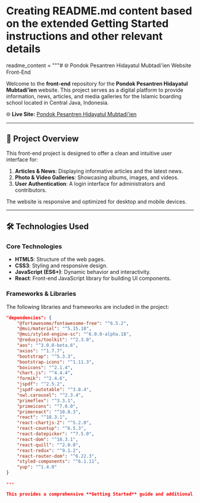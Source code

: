 # Creating README.md content based on the extended Getting Started instructions and other relevant details

readme_content = """# 🌐 Pondok Pesantren Hidayatul Mubtadi'ien Website Front-End

Welcome to the **front-end** repository for the **Pondok Pesantren Hidayatul Mubtadi'ien** website. This project serves as a digital platform to provide information, news, articles, and media galleries for the Islamic boarding school located in Central Java, Indonesia.

🌐 **Live Site:** [Pondok Pesantren Hidayatul Mubtadi'ien](https://www.pphmbersole.site/)

---

## 📂 Project Overview

This front-end project is designed to offer a clean and intuitive user interface for:

1. **Articles & News**: Displaying informative articles and the latest news.
2. **Photo & Video Galleries**: Showcasing albums, images, and videos.
3. **User Authentication**: A login interface for administrators and contributors.

The website is responsive and optimized for desktop and mobile devices.

---

## 🛠️ Technologies Used

### **Core Technologies**

- **HTML5**: Structure of the web pages.
- **CSS3**: Styling and responsive design.
- **JavaScript (ES6+)**: Dynamic behavior and interactivity.
- **React**: Front-end JavaScript library for building UI components.

### **Frameworks & Libraries**

The following libraries and frameworks are included in the project:

```json
"dependencies": {
    "@fortawesome/fontawesome-free": "^6.5.2",
    "@mui/material": "^5.15.18",
    "@mui/styled-engine-sc": "^6.0.0-alpha.18",
    "@reduxjs/toolkit": "^2.3.0",
    "aos": "^3.0.0-beta.6",
    "axios": "^1.7.7",
    "bootstrap": "^5.3.3",
    "bootstrap-icons": "^1.11.3",
    "boxicons": "^2.1.4",
    "chart.js": "^4.4.4",
    "formik": "^2.4.6",
    "jspdf": "^2.5.2",
    "jspdf-autotable": "^3.8.4",
    "owl.carousel": "^2.3.4",
    "primeflex": "^3.3.1",
    "primeicons": "^7.0.0",
    "primereact": "^10.8.3",
    "react": "^18.3.1",
    "react-chartjs-2": "^5.2.0",
    "react-countup": "^6.5.3",
    "react-datepicker": "^7.5.0",
    "react-dom": "^18.3.1",
    "react-quill": "^2.0.0",
    "react-redux": "^9.1.2",
    "react-router-dom": "^6.22.3",
    "styled-components": "^6.1.11",
    "yup": "^1.4.0"
}

---

This provides a comprehensive **Getting Started** guide and additional sections for your `README.md`. Let me know if you need any further tweaks! 😊
